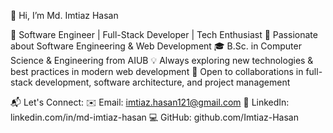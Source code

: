 👋 Hi, I’m Md. Imtiaz Hasan

🚀 Software Engineer | Full-Stack Developer | Tech Enthusiast
👀 Passionate about Software Engineering & Web Development
🎓 B.Sc. in Computer Science & Engineering from AIUB
💡 Always exploring new technologies & best practices in modern web development
💞️ Open to collaborations in full-stack development, software architecture, and project management

📬 Let's Connect:
   ✉️ Email: imtiaz.hasan121@gmail.com
   🔗 LinkedIn: linkedin.com/in/md-imtiaz-hasan
   💻 GitHub: github.com/Imtiaz-Hasan
